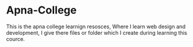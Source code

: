 # Apna-College
This is the apna college learnign resosces, Where I learn web design and development, I give there files or folder which I create during learning this cource.

